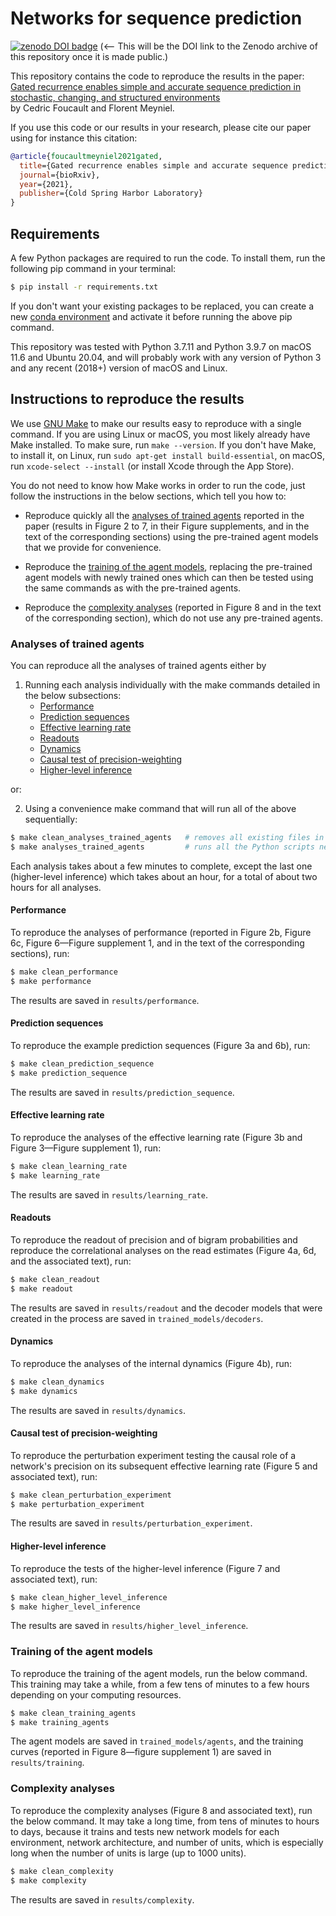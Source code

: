 Networks for sequence prediction
================================

[![zenodo DOI badge](https://img.shields.io/badge/DOI-xx.xxxxx/zenodo.xxxxxxx-blue)](https://zenodo.org/badge/latestdoi/xxxxxxxxx)
(<-- This will be the DOI link to the Zenodo archive of this repository once it is made public.)

This repository contains the code to reproduce the results in the paper: <br />
[Gated recurrence enables simple and accurate sequence prediction in stochastic, changing, and structured environments](https://doi.org/10.1101/2021.05.03.442240) <br />
by Cedric Foucault and Florent Meyniel.

If you use this code or our results in your research,
please cite our paper using for instance this citation:

```bibtex
@article{foucaultmeyniel2021gated,
  title={Gated recurrence enables simple and accurate sequence prediction in stochastic, changing, and structured environments},
  journal={bioRxiv},
  year={2021},
  publisher={Cold Spring Harbor Laboratory}
}
```


## Requirements

A few Python packages are required to run the code.
To install them, run the following pip command in your terminal:
```bash
$ pip install -r requirements.txt
```

If you don't want your existing packages to be replaced,
you can create a new
[conda environment](https://docs.conda.io/projects/conda/en/latest/user-guide/tasks/manage-environments.html#creating-an-environment-with-commands)
and activate it before running the above pip command.

This repository was tested with
Python 3.7.11 and Python 3.9.7 on macOS 11.6 and Ubuntu 20.04,
and will probably work with any version of Python 3
and any recent (2018+) version of macOS and Linux.


## Instructions to reproduce the results

We use [GNU Make](https://www.gnu.org/software/make/)
to make our results easy to reproduce with a single command.
If you are using Linux or macOS, you most likely already have Make installed.
To make sure, run `make --version`.
If you don't have Make, to install it, on Linux, run `sudo apt-get install build-essential`,
on macOS, run `xcode-select --install` (or install Xcode through the App Store).

You do not need to know how Make works in order to run the code,
just follow the instructions in the below sections, which tell you how to:

* Reproduce quickly all the [analyses of trained agents](#analyses-of-trained-agents)
reported in the paper (results in Figure 2 to 7, in their Figure supplements,
and in the text of the corresponding sections) using the pre-trained agent models
that we provide for convenience.

* Reproduce the [training of the agent models](#training-of-the-agent-models),
replacing the pre-trained agent models with newly trained ones which can then
be tested using the same commands as with the pre-trained agents.

* Reproduce the [complexity analyses](#complexity-analyses)
(reported in Figure 8 and in the text of the corresponding section),
which do not use any pre-trained agents.


### Analyses of trained agents

You can reproduce all the analyses of trained agents either by

1. Running each analysis individually with the make commands detailed in the below subsections:
    * [Performance](#performance)
    * [Prediction sequences](#prediction-sequences)
    * [Effective learning rate](#effective-learning-rate)
    * [Readouts](#readouts)
    * [Dynamics](#dynamics)
    * [Causal test of precision-weighting](#causal-test-of-precision-weighting)
    * [Higher-level inference](#higher-level-inference)

or:

2. Using a convenience make command that will run all of the above sequentially:

```bash
$ make clean_analyses_trained_agents   # removes all existing files in the corresponding results subdirectories and in the trained_models/decoders directory
$ make analyses_trained_agents         # runs all the Python scripts needed to generate these results
```

Each analysis takes about a few minutes to complete, except the last one (higher-level inference) which takes about an hour, for a total of about two hours for all analyses.

#### Performance

To reproduce the analyses of performance
(reported in Figure 2b, Figure 6c, Figure 6—Figure supplement 1,
and in the text of the corresponding sections), run:

```bash
$ make clean_performance
$ make performance
```
The results are saved in `results/performance`.

#### Prediction sequences

To reproduce the example prediction sequences (Figure 3a and 6b), run:

```bash
$ make clean_prediction_sequence
$ make prediction_sequence
```

The results are saved in `results/prediction_sequence`.

#### Effective learning rate

To reproduce the analyses of the effective learning rate (Figure 3b and Figure 3—Figure supplement 1), run:

```bash
$ make clean_learning_rate
$ make learning_rate
```

The results are saved in `results/learning_rate`.

#### Readouts

To reproduce the readout of precision and of bigram probabilities
and reproduce the correlational analyses on the read estimates
(Figure 4a, 6d, and the associated text), run:

```bash
$ make clean_readout
$ make readout
```

The results are saved in `results/readout` and
the decoder models that were created in the process are saved in `trained_models/decoders`.

#### Dynamics

To reproduce the analyses of the internal dynamics (Figure 4b), run:

```bash
$ make clean_dynamics
$ make dynamics
```

The results are saved in `results/dynamics`.

#### Causal test of precision-weighting

To reproduce the perturbation experiment testing the causal role of a network's precision
on its subsequent effective learning rate (Figure 5 and associated text), run:

```bash
$ make clean_perturbation_experiment
$ make perturbation_experiment
```

The results are saved in `results/perturbation_experiment`.


#### Higher-level inference

To reproduce the tests of the higher-level inference (Figure 7 and associated text), run:

```bash
$ make clean_higher_level_inference
$ make higher_level_inference
```

The results are saved in `results/higher_level_inference`.


### Training of the agent models

To reproduce the training of the agent models, run the below command.
This training may take a while, from a few tens of minutes to a few hours depending on your computing resources.


```bash
$ make clean_training_agents
$ make training_agents
```

The agent models are saved in `trained_models/agents`,
and the training curves (reported in Figure 8—figure supplement 1) are saved in `results/training`.


### Complexity analyses

To reproduce the complexity analyses (Figure 8 and associated text), run the below command.
It may take a long time, from tens of minutes to hours to days,
because it trains and tests new network models for each environment, network architecture, and number of units,
which is especially long when the number of units is large (up to 1000 units).

```bash
$ make clean_complexity
$ make complexity
```

The results are saved in `results/complexity`.

